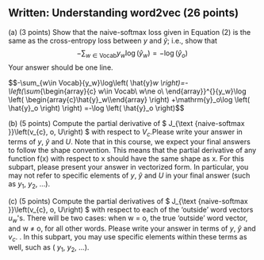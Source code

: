 ## Written: Understanding word2vec (26 points)
(a) (3 points) Show that the naive-softmax loss given in Equation (2) is the same as the cross-entropy loss between $y$ and $\hat{y}$; i.e., show that<br>
$$
-\sum_{w\in \mathrm{Vocab}}{y_w}\log \left( \hat{y}_w \right) =-\log \left( \hat{y}_o \right) \ \tag{3}
$$
Your answer should be one line.  

$$-\sum_{w\in Vocab}{y_w}\log\left( \hat{y}_w \right)=-\left(\sum_{\begin{array}{c} w\in Vocab\\ w\ne o\\ \end{array}}^{}{y_w}\log \left( \begin{array{c}\hat{y}_w\\\end{array} \right) +\mathrm{y}_o\log \left( \hat{y}_o \right) \right) =-\log \left( \hat{y}_o \right)$$


(b) (5 points) Compute the partial derivative of $ J_{\text {naive-softmax }}\left(v_{c}, o, U\right) $ with respect to $V_c$.Please write your answer in terms of $y$, $\hat{y}$ and $U$. Note that in this course, we expect your final answers to follow the shape convention. This means that the partial derivative of any function f(x) with respect to x should have the same shape as x. For this subpart, please present your answer in vectorized form. In particular, you may not refer to specific elements of $y$, $\hat{y}$ and $U$ in your final answer (such as $y_1$, $y_2$, ...).


(c) (5 points) Compute the partial derivatives of $ J_{\text {naive-softmax }}\left(v_{c}, o, U\right) $ with respect to each of the ‘outside’ word vectors $u_w$'s. There will be two cases: when w = o, the true ‘outside’ word vector, and w $\neq$ o, for all other words. Please write your answer in terms of $y$, $\hat{y}$ and $v_c$. . In this subpart, you may use specific elements within these terms as well, such as ( $y_1$, $y_2$, ...).


